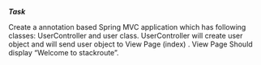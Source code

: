 *********Task*********

Create a annotation based Spring MVC application which has following classes: UserController and user class. UserController will create user object and will send user object to View Page (index) . View Page Should display “Welcome to stackroute”.
